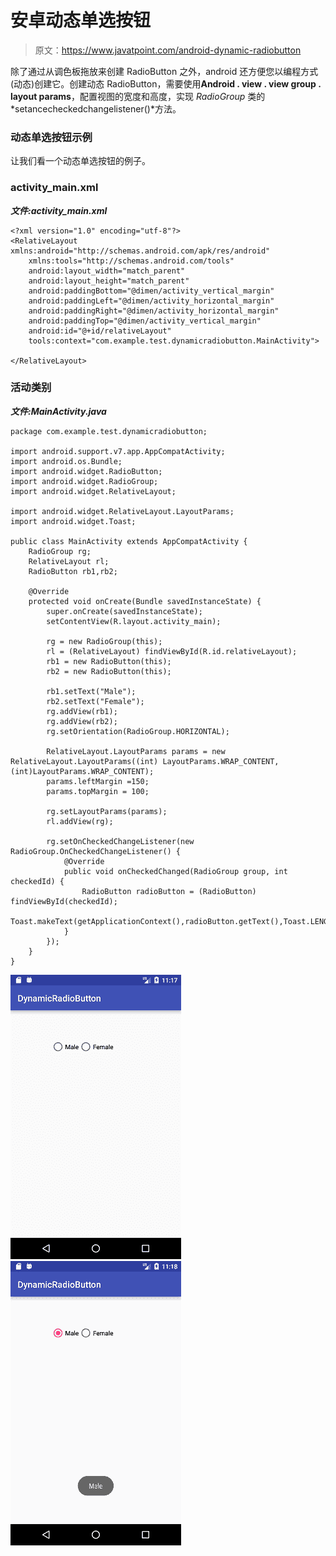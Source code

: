 # 安卓动态单选按钮

> 原文：<https://www.javatpoint.com/android-dynamic-radiobutton>

除了通过从调色板拖放来创建 RadioButton 之外，android 还方便您以编程方式(动态)创建它。创建动态 RadioButton，需要使用**Android . view . view group . layout params**，配置视图的宽度和高度，实现 *RadioGroup* 类的*setancecheckedchangelistener()*方法。

### 动态单选按钮示例

让我们看一个动态单选按钮的例子。

### activity_main.xml

***文件:activity_main.xml***

```
<?xml version="1.0" encoding="utf-8"?>
<RelativeLayout xmlns:android="http://schemas.android.com/apk/res/android"
    xmlns:tools="http://schemas.android.com/tools"
    android:layout_width="match_parent"
    android:layout_height="match_parent"
    android:paddingBottom="@dimen/activity_vertical_margin"
    android:paddingLeft="@dimen/activity_horizontal_margin"
    android:paddingRight="@dimen/activity_horizontal_margin"
    android:paddingTop="@dimen/activity_vertical_margin"
    android:id="@+id/relativeLayout"
    tools:context="com.example.test.dynamicradiobutton.MainActivity">

</RelativeLayout>

```

### 活动类别

***文件:MainActivity.java***

```
package com.example.test.dynamicradiobutton;

import android.support.v7.app.AppCompatActivity;
import android.os.Bundle;
import android.widget.RadioButton;
import android.widget.RadioGroup;
import android.widget.RelativeLayout;

import android.widget.RelativeLayout.LayoutParams;
import android.widget.Toast;

public class MainActivity extends AppCompatActivity {
    RadioGroup rg;
    RelativeLayout rl;
    RadioButton rb1,rb2;

    @Override
    protected void onCreate(Bundle savedInstanceState) {
        super.onCreate(savedInstanceState);
        setContentView(R.layout.activity_main);

        rg = new RadioGroup(this);
        rl = (RelativeLayout) findViewById(R.id.relativeLayout);
        rb1 = new RadioButton(this);
        rb2 = new RadioButton(this);

        rb1.setText("Male");
        rb2.setText("Female");
        rg.addView(rb1);
        rg.addView(rb2);
        rg.setOrientation(RadioGroup.HORIZONTAL);

        RelativeLayout.LayoutParams params = new RelativeLayout.LayoutParams((int) LayoutParams.WRAP_CONTENT,(int)LayoutParams.WRAP_CONTENT);
        params.leftMargin =150;
        params.topMargin = 100;

        rg.setLayoutParams(params);
        rl.addView(rg);

        rg.setOnCheckedChangeListener(new RadioGroup.OnCheckedChangeListener() {
            @Override
            public void onCheckedChanged(RadioGroup group, int checkedId) {
                RadioButton radioButton = (RadioButton) findViewById(checkedId);
                Toast.makeText(getApplicationContext(),radioButton.getText(),Toast.LENGTH_LONG).show();
            }
        });
    }
}

```

![android Dynamically Radio Button 1](img/1101fc52474ad2b9844bb1495f78b230.png)
![android Dynamically Radio Button 2](img/ef2035dce96ca9ac5140b40787f272d9.png)